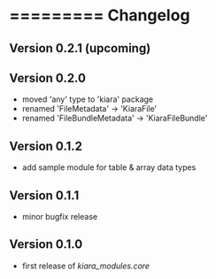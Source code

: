 =========
Changelog
=========

## Version 0.2.1 (upcoming)

## Version 0.2.0

- moved 'any' type to 'kiara' package
- renamed 'FileMetadata' -> 'KiaraFile'
- renamed 'FileBundleMetadata' -> 'KiaraFileBundle'

## Version 0.1.2

- add sample module for table & array data types

## Version 0.1.1

- minor bugfix release

## Version 0.1.0

- first release of *kiara_modules.core*
